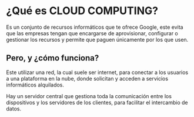 # ¿Qué es CLOUD COMPUTING?

Es un conjunto de recursos informáticos que te ofrece Google, este evita que las empresas tengan que encargarse de 
aprovisionar, configurar o gestionar los recursos y permite que paguen únicamente por los que usen.

## Pero, y ¿cómo funciona?

Este utilizar una red, la cual suele ser internet, para conectar a los usuarios a una plataforma en la nube, donde solicitan
 y acceden a servicios informáticos alquilados.

Hay un servidor central que gestiona toda la comunicación entre los dispositivos y los servidores de los clientes, para facilitar
 el intercambio de datos.

